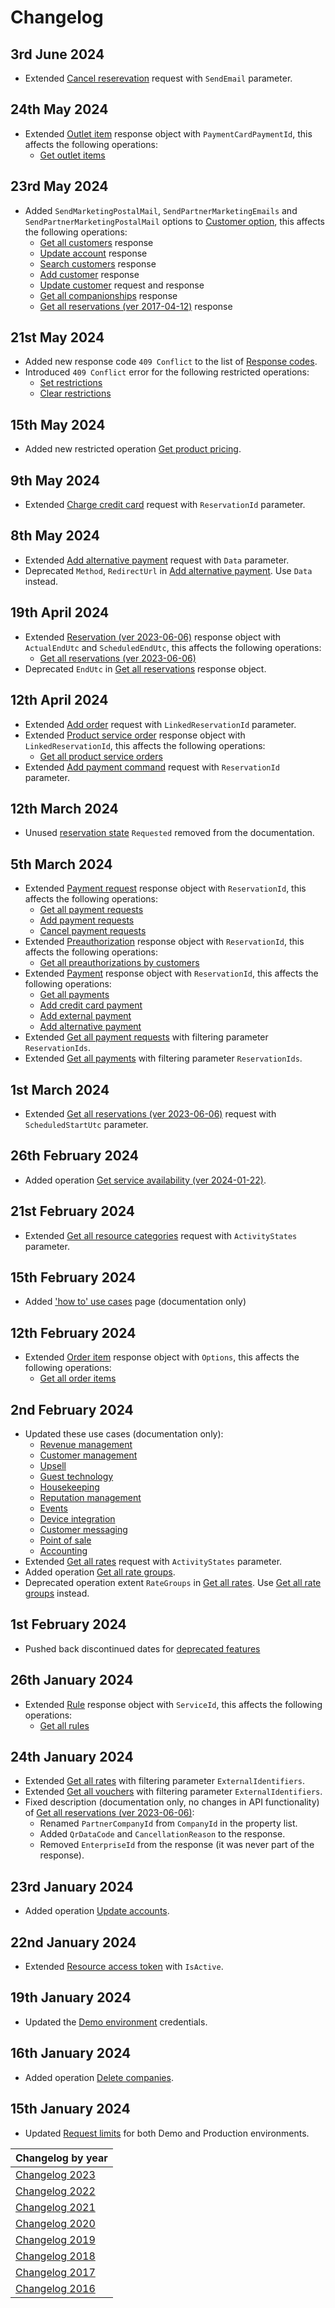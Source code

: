# Changelog

## 3rd June 2024
* Extended [Cancel reserevation](../operations/reservations.md#cancel-reservation) request with `SendEmail` parameter.

## 24th May 2024
* Extended [Outlet item](../operations/outletitems.md#outlet-item) response object with `PaymentCardPaymentId`, this affects the following operations:
  * [Get outlet items](../operations/outletitems.md#get-all-outlet-items)

## 23rd May 2024
* Added `SendMarketingPostalMail`, `SendPartnerMarketingEmails` and `SendPartnerMarketingPostalMail` options to [Customer option](../operations/customers.md#customer-option), this affects the following operations: 
  * [Get all customers](../operations/customers.md#get-all-customers) response
  * [Update account](../operations/accounts.md#update-accounts) response
  * [Search customers](../operations/customers.md#customer) response
  * [Add customer](../operations/customers.md#add-customer) response
  * [Update customer](../operations/customers.md#update-customer) request and response
  * [Get all companionships](../operations/companionships.md#get-all-companionships) response
  * [Get all reservations \(ver 2017-04-12\)](../operations/reservations.md#get-all-reservations-ver-2017-04-12) response

## 21st May 2024
* Added new response code `409 Conflict` to the list of [Response codes](../guidelines/responses.md#response-codes).
* Introduced `409 Conflict` error for the following restricted operations:
  * [Set restrictions](../operations/restrictions.md#set-restrictions)
  * [Clear restrictions](../operations/restrictions.md#clear-restrictions)

## 15th May 2024
* Added new restricted operation [Get product pricing](../operations/products.md#get-product-pricing).

## 9th May 2024
* Extended [Charge credit card](../operations/creditcards.md#charge-credit-card) request with `ReservationId` parameter.

## 8th May 2024
* Extended [Add alternative payment](../operations/payments.md#add-alternative-payment) request with `Data` parameter.
* Deprecated `Method`, `RedirectUrl` in [Add alternative payment](../operations/payments.md#add-alternative-payment). Use `Data` instead.

## 19th April 2024
* Extended [Reservation (ver 2023-06-06)](../operations/reservations.md#reservation-ver-2023-06-06) response object with `ActualEndUtc` and  `ScheduledEndUtc`, this affects the following operations:
  * [Get all reservations (ver 2023-06-06)](../operations/reservations.md#reservation-ver-2023-06-06)
* Deprecated `EndUtc` in [Get all reservations](../operations/reservations.md#get-all-reservations-ver-2023-06-06) response object.

## 12th April 2024
* Extended [Add order](../operations/orders.md#add-order) request with `LinkedReservationId` parameter.
* Extended [Product service order](../operations/productserviceorders.md#product-service-order) response object with `LinkedReservationId`, this affects the following operations:
  * [Get all product service orders](../operations/productserviceorders.md#get-all-product-service-orders)
* Extended [Add payment command](../operations/commands.md#add-payment-command) request with `ReservationId` parameter.

## 12th March 2024
* Unused [reservation state](../operations/reservations.md#reservation-state) `Requested` removed from the documentation.

## 5th March 2024
* Extended [Payment request](../operations/paymentrequests.md#payment-request) response object with `ReservationId`, this affects the following operations:
  * [Get all payment requests](../operations/paymentrequests.md#get-all-payment-requests)
  * [Add payment requests](../operations/paymentrequests.md#add-payment-requests)
  * [Cancel payment requests](../operations/paymentrequests.md#cancel-payment-requests)
* Extended [Preauthorization](../operations/preauthorizations.md#preauthorization) response object with `ReservationId`, this affects the following operations:
  * [Get all preauthorizations by customers](../operations/preauthorizations.md#get-all-preauthorizations-by-customers)
* Extended [Payment](../operations/payments.md#payment) response object with `ReservationId`, this affects the following operations:
  * [Get all payments](../operations/payments.md#get-all-payments)
  * [Add credit card payment](../operations/payments.md#add-credit-card-payment)
  * [Add external payment](../operations/payments.md#add-external-payment)
  * [Add alternative payment](../operations/payments.md#add-alternative-payment)
* Extended [Get all payment requests](../operations/paymentrequests.md#get-all-payment-requests) with filtering parameter `ReservationIds`.
* Extended [Get all payments](../operations/payments.md#payment) with filtering parameter `ReservationIds`.

## 1st March 2024
* Extended [Get all reservations (ver 2023-06-06)](../operations/reservations.md#get-all-reservations-ver-2023-06-06) request with `ScheduledStartUtc` parameter.

## 26th February 2024
* Added operation [Get service availability (ver 2024-01-22)](../operations/services.md#get-service-availability-ver-2024-01-22).

## 21st February 2024
* Extended [Get all resource categories](../operations/resourcecategories.md#get-all-resource-categories) request with `ActivityStates` parameter.

## 15th February 2024
* Added ['how to' use cases](../use-cases/how-to.md) page (documentation only)

## 12th February 2024
* Extended [Order item](../operations/orderitems.md#order-item) response object with `Options`, this affects the following operations:
  * [Get all order items](../operations/orderitems.md#get-all-order-items)

## 2nd February 2024
* Updated these use cases (documentation only):
  * [Revenue management](../use-cases/revenue-management.md)
  * [Customer management](../use-cases/customer-management.md)
  * [Upsell](../use-cases/upsell.md)
  * [Guest technology](../use-cases/guest-technology.md)
  * [Housekeeping](../use-cases/housekeeping.md)
  * [Reputation management](../use-cases/reputation-management.md)
  * [Events](../use-cases/events.md)
  * [Device integration](../use-cases/device-integration.md)
  * [Customer messaging](../use-cases/messaging.md)
  * [Point of sale](../use-cases/point-of-sale.md)
  * [Accounting](../use-cases/accounting.md)
* Extended [Get all rates](../operations/rates.md#get-all-rates) request with `ActivityStates` parameter.
* Added operation [Get all rate groups](../operations/rategroups.md#get-all-rate-groups).
* Deprecated operation extent `RateGroups` in [Get all rates](../operations/rates.md#get-all-rates). Use [Get all rate groups](../operations/rategroups.md#get-all-rate-groups) instead.

## 1st February 2024
* Pushed back discontinued dates for [deprecated features](../deprecations/README.md)

## 26th January 2024
* Extended [Rule](../operations/rules.md#rule) response object with `ServiceId`, this affects the following operations:
  * [Get all rules](../operations/rules.md#get-all-rules)

## 24th January 2024
* Extended [Get all rates](../operations/rates.md#get-all-rates) with filtering parameter `ExternalIdentifiers`.
* Extended [Get all vouchers](../operations/vouchers.md#get-all-vouchers) with filtering parameter `ExternalIdentifiers`.
* Fixed description (documentation only, no changes in API functionality) of [Get all reservations (ver 2023-06-06)](../operations/reservations.md#get-all-reservations-ver-2023-06-06):
  * Renamed `PartnerCompanyId` from `CompanyId` in the property list.
  * Added `QrDataCode` and `CancellationReason` to the response.
  * Removed `EnterpriseId` from the response (it was never part of the response).

## 23rd January 2024
* Added operation [Update accounts](../operations/accounts.md#update-accounts).

## 22nd January 2024
* Extended [Resource access token](../operations/resourceaccesstokens.md#resource-access-token) with `IsActive`.

## 19th January 2024
* Updated the [Demo environment](../guidelines/environments.md#demo-environments) credentials.

## 16th January 2024
* Added operation [Delete companies](../operations/companies.md#delete-companies).

## 15th January 2024
* Updated [Request limits](../guidelines/README.md#request-limits) for both Demo and Production environments.

| Changelog by year |
| :-- |
| [Changelog 2023](changelog2023.md) |
| [Changelog 2022](changelog2022.md) |
| [Changelog 2021](changelog2021.md) |
| [Changelog 2020](changelog2020.md) |
| [Changelog 2019](changelog2019.md) |
| [Changelog 2018](changelog2018.md) |
| [Changelog 2017](changelog2017.md) |
| [Changelog 2016](changelog2016.md) |
